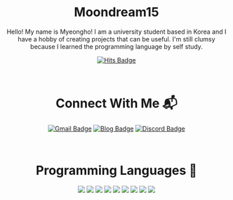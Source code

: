 <h1 align="center">Moondream15</h1>

<p align="center">Hello! My name is Myeongho! I am a university student based in Korea and I have a hobby of creating projects that can be useful. I'm still clumsy because I learned the programming language by self study.</p>

<p align="center">
<a href="https://hits.seeyoufarm.com" target="_blank"><img align="center" alt="Hits Badge" src="https://hits.seeyoufarm.com/api/count/incr/badge.svg?url=https%3A%2F%2Fgithub.com%2FMoondream15&count_bg=%23FFA440&title_bg=%23353535&icon=&icon_color=%23E7E7E7&title=hits&edge_flat=false" /></a>
</p>

<br>

<h1 align="center">Connect With Me 📬</h1>

<p align="left">
  <p align="center">
    <a href="mailto:myeongho0105@gmail.com" target="_blank"><img align="center" alt="Gmail Badge" src="https://img.shields.io/badge/Gmail-d14836?style=flat-square&logo=Gmail&logoColor=white&link=mailto:myeongho0105@gmail.com" /></a>
    <a href="https://blog.naver.com/myeongho123" target="_blank"><img align="center" alt="Blog Badge" src="http://img.shields.io/badge/-Blog-green?style=flat-square&logo=Naver&link=https://blog.naver.com/myeongho123" /></a>
    <a href="https://discordapp.com/users/270521996503285761" target="_blank"><img align="center" alt="Discord Badge" src="https://img.shields.io/badge/Discord-7289DA?style=flat-square&logo=discord&logoColor=white&link=https://discordapp.com/users/270521996503285761" /></a>
  </p>
</p>

<br>

<h1 align="center">Programming Languages 📜</h1>

<p align="left">
  <p align="center">
<img src="https://img.shields.io/badge/.NET-5C2D91?style=for-the-badge&logo=.net&logoColor=white"/>
<img src="https://img.shields.io/badge/C%23-239120?style=for-the-badge&logo=c-sharp&logoColor=white"/>
<img src="https://img.shields.io/badge/C-00599C?style=for-the-badge&logo=c&logoColor=white"/>
<img src="https://img.shields.io/badge/Xamarin-3498DB?style=for-the-badge&logo=xamarin&logoColor=white"/>
<img src="https://img.shields.io/badge/Java-ED8B00?style=for-the-badge&logo=java&logoColor=white"/>
<img src="https://img.shields.io/badge/HTML5-E34F26?style=for-the-badge&logo=html5&logoColor=white"/>
<img src="https://img.shields.io/badge/CSS3-1572B6?style=for-the-badge&logo=css3&logoColor=white"/>
<img src="https://img.shields.io/badge/JavaScript-F7DF1E?style=for-the-badge&logo=javascript&logoColor=black"/>
<img src="https://img.shields.io/badge/React_Native-20232A?style=for-the-badge&logo=react&logoColor=61DAFB"/>
  </p>
</p>

